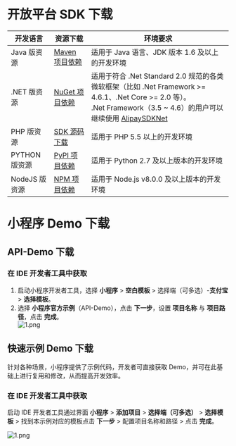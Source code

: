 # 开放平台 SDK 下载
| **开发语言** | **资源下载** | **环境要求** |
| --- | --- | --- |
| Java 版资源 | [Maven 项目依赖](https://mvnrepository.com/artifact/com.alipay.sdk/alipay-sdk-java) | 适用于 Java 语言、JDK 版本 1.6 及以上的开发环境 |
| .NET 版资源 | [NuGet 项目依赖](https://www.nuget.org/packages/AlipaySDKNet.Standard/) | 适用于符合 .Net Standard 2.0 规范的各类微软框架（比如 .Net Framework >= 4.6.1、.Net Core >= 2.0 等）。<br />.Net Framework（3.5 ~ 4.6）的用户可以继续使用 [AlipaySDKNet](https://www.nuget.org/packages/AlipaySDKNet/) |
| PHP 版资源 | [SDK 源码下载](https://openhome.alipay.com/doc/sdkDownload.resource?sdkType=PHP) | 适用于 PHP 5.5 以上的开发环境 |
| PYTHON 版资源 | [PyPI 项目依赖](https://pypi.org/project/alipay-sdk-python/3.3.398/) | 适用于 Python 2.7 及以上版本的开发环境 |
| NodeJS 版资源 | [NPM 项目依赖](https://www.npmjs.com/package/alipay-sdk) | 适用于 Node.js v8.0.0 及以上版本的开发环境 |


# 小程序 Demo 下载

## API-Demo 下载

### 在 IDE 开发者工具中获取

1. 启动小程序开发者工具，选择 **小程序** > **空白模板** > 选择端（可多选）-**支付宝** > **选择模板**。<br />
2. 选择 **小程序官方示例**（API-Demo），点击 **下一步**，设置 **项目名称** 与 **项目路径**，点击 **完成**。<br />
![1.png](https://cdn.nlark.com/yuque/0/2021/png/179989/1624522529602-e26c6363-14dd-4fcb-8af0-3a979976ec12.png#align=left&display=inline&height=1242&margin=%5Bobject%20Object%5D&name=1.png&originHeight=1242&originWidth=1744&size=276584&status=done&style=none&width=1744)

## 快速示例 Demo 下载
针对各种场景，小程序提供了示例代码，开发者可直接获取 Demo，并可在此基础上进行复用和修改，从而提高开发效率。

### 在 IDE 开发者工具中获取
启动 IDE 开发者工具通过界面 **小程序** > **添加项目** > **选择端（可多选）** > **选择模板** > 找到本示例对应的模板点击 **下一步** > 配置项目名称和路径 > 点击 **完成**。

![1.png](https://cdn.nlark.com/yuque/0/2021/png/179989/1624522438781-2aa6a47f-6ea7-4d3a-aac3-cb6b78622636.png#align=left&display=inline&height=1242&margin=%5Bobject%20Object%5D&name=1.png&originHeight=1242&originWidth=1744&size=276584&status=done&style=none&width=1744)
